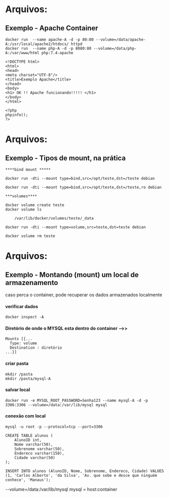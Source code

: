 # Arquivos: 
## Exemplo - Apache Container
```
docker run  --name apache-A -d -p 80:80 --volume=/data/apache-A:/usr/local/apache2/htdocs/ httpd
docker run  --name php-A -d -p 8080:80 --volume=/data/php-A:/var/www/html php:7.4-apache

<!DOCTYPE html>
<html>
<head>
<meta charset="UTF-8"/>
<title>Exemplo Apache</title>
</head>
<body>
<h1> OK !! Apache funcionando!!!!! </h1>
</body>
</html>

<?php
phpinfo();
?>
```

# Arquivos: 
## Exemplo - Tipos de mount, na prática
```
****bind mount *****

docker run -dti --mount type=bind,src=/opt/teste,dst=/teste debian

docker run -dti --mount type=bind,src=/opt/teste,dst=/teste,ro debian

***volumes****

docker volume create teste
docker volume ls

	/var/lib/docker/volumes/teste/_data
	
docker run -dti --mount type=volume,src=teste,dst=teste debian

docker volume rm teste
```

# Arquivos: 
## Exemplo - Montando (mount) um local de armazenamento
caso perca o container, pode recuperar os dados armazenados localmente
#### verificar dados
```docker inspect -A```
#### Diretório de onde o MYSQL esta dentro do container -->> 
```
Mounts [{...
  Type: volume
  Destination : diretório
...}]
```
#### criar pasta
```
mkdir /pasta
mkdir /pasta/mysql-A
```
#### salvar local
```
docker run -e MYSQL_ROOT_PASSWORD=Senha123 --name mysql-A -d -p 3306:3306 --volume=/data:/var/lib/mysql mysql
```
#### conexão com local
```
mysql -u root -p --protocol=tcp --port=3306
```
```
CREATE TABLE alunos (
    AlunoID int,
    Nome varchar(50),
    Sobrenome varchar(50),
    Endereco varchar(150),
    Cidade varchar(50)
);

INSERT INTO alunos (AlunoID, Nome, Sobrenome, Endereco, Cidade) VALUES (1, 'Carlos Alberto', 'da Silva', 'Av. que sobe e desce que ninguém conhece', 'Manaus');

```
 --volume=/data:/var/lib/mysql mysql = host:container
